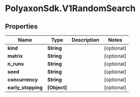 # PolyaxonSdk.V1RandomSearch

## Properties
Name | Type | Description | Notes
------------ | ------------- | ------------- | -------------
**kind** | **String** |  | [optional] 
**matrix** | **String** |  | [optional] 
**n_runs** | **String** |  | [optional] 
**seed** | **String** |  | [optional] 
**concurrency** | **String** |  | [optional] 
**early_stopping** | **[Object]** |  | [optional] 


